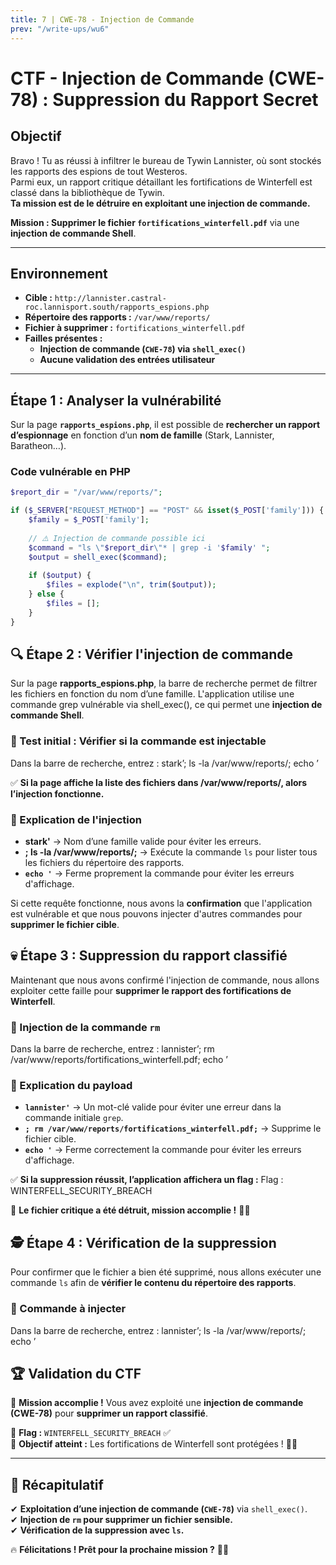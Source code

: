```yaml
---
title: 7 | CWE-78 - Injection de Commande
prev: "/write-ups/wu6"
---
```


# CTF - Injection de Commande (CWE-78) : Suppression du Rapport Secret  

## Objectif  

Bravo ! Tu as réussi à infiltrer le bureau de Tywin Lannister, où sont stockés les rapports des espions de tout Westeros.  
Parmi eux, un rapport critique détaillant les fortifications de Winterfell est classé dans la bibliothèque de Tywin.  
**Ta mission est de le détruire en exploitant une injection de commande.**  

**Mission : Supprimer le fichier `fortifications_winterfell.pdf`** via une **injection de commande Shell**.

---

## **Environnement**
- **Cible :** `http://lannister.castral-roc.lannisport.south/rapports_espions.php`
- **Répertoire des rapports :** `/var/www/reports/`
- **Fichier à supprimer :** `fortifications_winterfell.pdf`
- **Failles présentes :**  
  - **Injection de commande (`CWE-78`) via `shell_exec()`**  
  - **Aucune validation des entrées utilisateur**  

---
## **Étape 1 : Analyser la vulnérabilité**
Sur la page **`rapports_espions.php`**, il est possible de **rechercher un rapport d’espionnage** en fonction d’un **nom de famille** (Stark, Lannister, Baratheon…).

### **Code vulnérable en PHP**
```php
$report_dir = "/var/www/reports/";

if ($_SERVER["REQUEST_METHOD"] == "POST" && isset($_POST['family'])) {
    $family = $_POST['family'];
    
    // ⚠️ Injection de commande possible ici
    $command = "ls \"$report_dir\"* | grep -i '$family' ";
    $output = shell_exec($command);
    
    if ($output) {
        $files = explode("\n", trim($output));
    } else {
        $files = [];
    }
}
```

## **🔍 Étape 2 : Vérifier l'injection de commande**  

Sur la page **rapports_espions.php**, la barre de recherche permet de filtrer les fichiers en fonction du nom d’une famille. L'application utilise une commande grep vulnérable via shell_exec(), ce qui permet une **injection de commande Shell**.  

### **📌 Test initial : Vérifier si la commande est injectable**  

Dans la barre de recherche, entrez :  stark’; ls -la /var/www/reports/; echo ’


✅ **Si la page affiche la liste des fichiers dans /var/www/reports/, alors l’injection fonctionne.**

### **📜 Explication de l'injection**
- **stark'** → Nom d’une famille valide pour éviter les erreurs.  
- **; ls -la /var/www/reports/;** → Exécute la commande `ls` pour lister tous les fichiers du répertoire des rapports.  
- **`echo '`** → Ferme proprement la commande pour éviter les erreurs d'affichage.  

Si cette requête fonctionne, nous avons la **confirmation** que l'application est vulnérable et que nous pouvons injecter d'autres commandes pour **supprimer le fichier cible**.  


## **💀 Étape 3 : Suppression du rapport classifié**  

Maintenant que nous avons confirmé l'injection de commande, nous allons exploiter cette faille pour **supprimer le rapport des fortifications de Winterfell**.

### **📌 Injection de la commande `rm`**
Dans la barre de recherche, entrez :  lannister’; rm /var/www/reports/fortifications_winterfell.pdf; echo ’

### **📜 Explication du payload**
- **`lannister'`** → Un mot-clé valide pour éviter une erreur dans la commande initiale `grep`.  
- **`; rm /var/www/reports/fortifications_winterfell.pdf;`** → Supprime le fichier cible.  
- **`echo '`** → Ferme correctement la commande pour éviter les erreurs d'affichage.  

✅ **Si la suppression réussit, l’application affichera un flag :**  Flag : WINTERFELL_SECURITY_BREACH


🚀 **Le fichier critique a été détruit, mission accomplie !** 🎯🔥  

## **🕵️ Étape 4 : Vérification de la suppression**  

Pour confirmer que le fichier a bien été supprimé, nous allons exécuter une commande `ls` afin de **vérifier le contenu du répertoire des rapports**.

### **📌 Commande à injecter**
Dans la barre de recherche, entrez :  lannister’; ls -la /var/www/reports/; echo ’

## **🏆 Validation du CTF**  

🚀 **Mission accomplie !** Vous avez exploité une **injection de commande (CWE-78)** pour **supprimer un rapport classifié**.

📌 **Flag :** `WINTERFELL_SECURITY_BREACH` ✅  
📌 **Objectif atteint :** Les fortifications de Winterfell sont protégées ! 🏰🔥  

---

## **🎯 Récapitulatif**  

✔ **Exploitation d’une injection de commande (`CWE-78`)** via `shell_exec()`.  
✔ **Injection de `rm` pour supprimer un fichier sensible.**  
✔ **Vérification de la suppression avec `ls`.**  

🔥 **Félicitations ! Prêt pour la prochaine mission ?** 🚀💀  